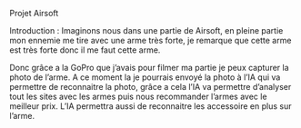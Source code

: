 Projet Airsoft

Introduction : Imaginons nous dans une partie de Airsoft, en pleine partie mon ennemie me tire avec une arme très forte,
 je remarque que cette arme est très forte donc il me faut cette arme.

Donc grâce a la GoPro que j’avais pour filmer ma partie je peux capturer la photo de l’arme. 
A ce moment la je pourrais envoyé la photo à l’IA qui va permettre de reconnaitre la photo, 
grâce a cela l’IA va permettre d’analyser tout les sites avec les armes 
puis nous recommander l’armes avec le meilleur prix. 
L’IA permettra aussi de reconnaitre les accessoire en plus sur l’arme.
